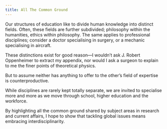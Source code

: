 ```yaml
---
title: All The Common Ground
---
```


Our structures of education like to divide human knowledge into distinct fields. Often, these fields are further subdivided; philosophy within the humanities, ethics within philosophy. The same applies to professional disciplines; consider a doctor specialising in surgery, or a mechanic specialising in aircraft.

These distinctions exist for good reason—I wouldn’t ask J. Robert Oppenheimer to extract my appendix, nor would I ask a surgeon to explain to me the finer points of theoretical physics. 

But to assume neither has anything to offer to the other’s field of expertise is counterproductive. 

While disciplines are rarely kept totally separate, we are invited to specialise more and more as we move through school, higher education and the workforce. 

By highlighting all the common ground shared by subject areas in research and current affairs, I hope to show that tackling global issues means embracing interdisciplinarity. 
